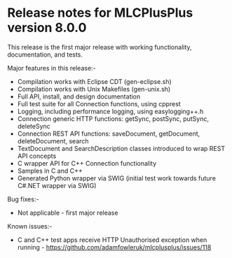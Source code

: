 # Release notes for MLCPlusPlus version 8.0.0

This release is the first major release with working functionality, documentation, and tests.

Major features in this release:-
 - Compilation works with Eclipse CDT (gen-eclipse.sh)
 - Compilation works with Unix Makefiles (gen-unix.sh)
 - Full API, install, and design documentation
 - Full test suite for all Connection functions, using cpprest
 - Logging, including performance logging, using easylogging++.h
 - Connection generic HTTP functions: getSync, postSync, putSync, deleteSync
 - Connection REST API functions: saveDocument, getDocument, deleteDocument, search
 - TextDocument and SearchDescription classes introduced to wrap REST API concepts
 - C wrapper API for C++ Connection functionality
 - Samples in C and C++
 - Generated Python wrapper via SWIG (initial test work towards future C#.NET wrapper via SWIG)

Bug fixes:-
 - Not applicable - first major release

Known issues:-
 - C and C++ test apps receive HTTP Unauthorised exception when running - https://github.com/adamfowleruk/mlcplusplus/issues/118
